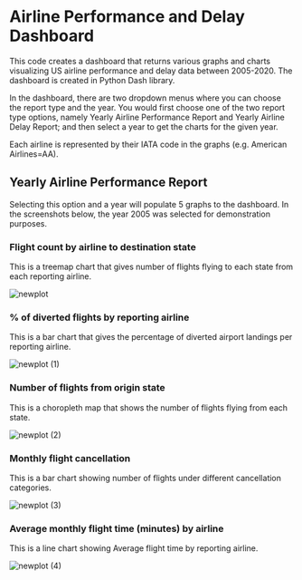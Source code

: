 # Airline Performance and Delay Dashboard
This code creates a dashboard that returns various graphs and charts visualizing US airline performance and delay data between 2005-2020. The dashboard is created in Python Dash library.

In the dashboard, there are two dropdown menus where you can choose the report type and the year. You would first choose one of the two report type options, namely Yearly Airline Performance Report and Yearly Airline Delay Report; and then select a year to get the charts for the given year.

Each airline is represented by their IATA code in the graphs (e.g. American Airlines=AA).

## Yearly Airline Performance Report

Selecting this option and a year will populate 5 graphs to the dashboard. In the screenshots below, the year 2005 was selected for demonstration purposes.

### Flight count by airline to destination state

This is a treemap chart that gives number of flights flying to each state from each reporting airline.

![newplot](https://user-images.githubusercontent.com/112036107/211930828-a2b2af79-aed8-4654-9f7d-fb9125616692.png)

### % of diverted flights by reporting airline

This is a bar chart that gives the percentage of diverted airport landings per reporting airline.

![newplot (1)](https://user-images.githubusercontent.com/112036107/211933223-d0ed606c-f093-43b0-a75f-4e8ac6836e68.png)

### Number of flights from origin state

This is a choropleth map that shows the number of flights flying from each state.

![newplot (2)](https://user-images.githubusercontent.com/112036107/211933878-5a4454de-4775-4c37-8578-9d48009666a3.png)

### Monthly flight cancellation

This is a bar chart showing number of flights under different cancellation categories.

![newplot (3)](https://user-images.githubusercontent.com/112036107/211934591-b90322ca-3c36-4571-bfc7-5179f7bb2cd8.png)

### Average monthly flight time (minutes) by airline

This is a line chart showing Average flight time by reporting airline.

![newplot (4)](https://user-images.githubusercontent.com/112036107/211934785-03c42c21-ed04-4391-ae32-20c85444ac30.png)




